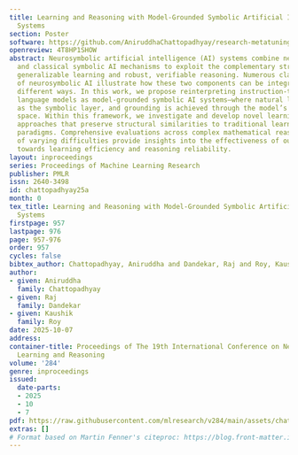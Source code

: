 ```yaml
---
title: Learning and Reasoning with Model-Grounded Symbolic Artificial Intelligence
  Systems
section: Poster
software: https://github.com/AniruddhaChattopadhyay/research-metatuning
openreview: 4T8HP1SHOW
abstract: Neurosymbolic artificial intelligence (AI) systems combine neural network
  and classical symbolic AI mechanisms to exploit the complementary strengths of large-scale,
  generalizable learning and robust, verifiable reasoning. Numerous classifications
  of neurosymbolic AI illustrate how these two components can be integrated in distinctly
  different ways. In this work, we propose reinterpreting instruction-tuned large
  language models as model-grounded symbolic AI systems—where natural language serves
  as the symbolic layer, and grounding is achieved through the model’s internal representation
  space. Within this framework, we investigate and develop novel learning and reasoning
  approaches that preserve structural similarities to traditional learning and reasoning
  paradigms. Comprehensive evaluations across complex mathematical reasoning procedures
  of varying difficulties provide insights into the effectiveness of our approach
  towards learning efficiency and reasoning reliability.
layout: inproceedings
series: Proceedings of Machine Learning Research
publisher: PMLR
issn: 2640-3498
id: chattopadhyay25a
month: 0
tex_title: Learning and Reasoning with Model-Grounded Symbolic Artificial Intelligence
  Systems
firstpage: 957
lastpage: 976
page: 957-976
order: 957
cycles: false
bibtex_author: Chattopadhyay, Aniruddha and Dandekar, Raj and Roy, Kaushik
author:
- given: Aniruddha
  family: Chattopadhyay
- given: Raj
  family: Dandekar
- given: Kaushik
  family: Roy
date: 2025-10-07
address:
container-title: Proceedings of The 19th International Conference on Neurosymbolic
  Learning and Reasoning
volume: '284'
genre: inproceedings
issued:
  date-parts:
  - 2025
  - 10
  - 7
pdf: https://raw.githubusercontent.com/mlresearch/v284/main/assets/chattopadhyay25a/chattopadhyay25a.pdf
extras: []
# Format based on Martin Fenner's citeproc: https://blog.front-matter.io/posts/citeproc-yaml-for-bibliographies/
---
```

